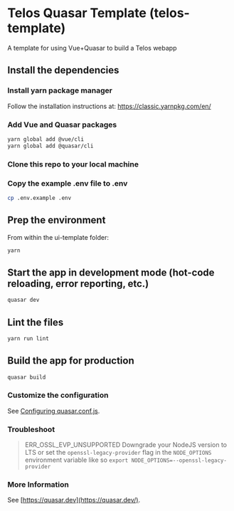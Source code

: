 # Telos Quasar Template (telos-template)

A template for using Vue+Quasar to build a Telos webapp

## Install the dependencies

### Install yarn package manager 
Follow the installation instructions at:
https://classic.yarnpkg.com/en/

### Add Vue and Quasar packages
```bash
yarn global add @vue/cli
yarn global add @quasar/cli
```
### Clone this repo to your local machine
### Copy the example .env file to .env
```bash
cp .env.example .env
```
## Prep the environment
From within the ui-template folder:
```bash
yarn
```

## Start the app in development mode (hot-code reloading, error reporting, etc.)
```bash
quasar dev
```

## Lint the files
```bash
yarn run lint
```

## Build the app for production
```bash
quasar build
```

### Customize the configuration
See [Configuring quasar.conf.js](https://quasar.dev/quasar-cli/quasar-conf-js).

### Troubleshoot

> ERR_OSSL_EVP_UNSUPPORTED
Downgrade your NodeJS version to LTS or set the `openssl-legacy-provider` flag in the `NODE_OPTIONS` environment variable like so `export NODE_OPTIONS=--openssl-legacy-provider`

### More Information
See  [https://quasar.dev](https://quasar.dev/).
